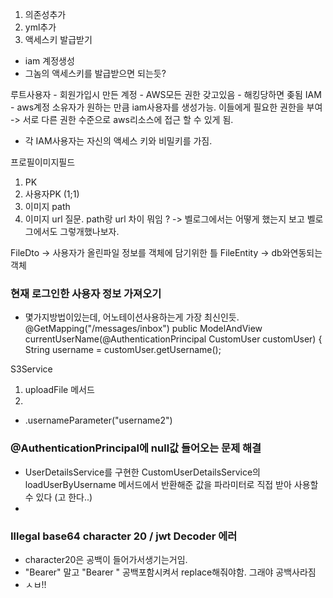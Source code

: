 1. 의존성추가
2. yml추가
3. 액세스키 발급받기
  - iam 계정생성
  - 그놈의 액세스키를 발급받으면 되는듯?


루트사용자 - 회원가입시 만든 계정 - AWS모든 권한 갖고있음 - 해킹당하면 좆됨
IAM - aws계정 소유자가 원하는 만큼 iam사용자를 생성가능. 이들에게 필요한 권한을 부여
-> 서로 다른 권한 수준으로 aws리소스에 접근 할 수 있게 됨.
- 각 IAM사용자는 자신의 액세스 키와 비밀키를 가짐.


프로필이미지필드
1. PK
2. 사용자PK (1;1)
3. 이미지 path
4. 이미지 url
질문. path랑 url 차이 뭐임 ?
-> 벨로그에서는 어떻게 했는지 보고 벨로그에서도 그렇개했나보자.


FileDto -> 사용자가 올린파일 정보를 객체에 담기위한 틀
FileEntity -> db와연동되는 객체


### 현재 로그인한 사용자 정보 가져오기
- 몇가지방법이있는데, 어노테이션사용하는게 가장 최신인듯.
    @GetMapping("/messages/inbox")
    public ModelAndView currentUserName(@AuthenticationPrincipal CustomUser customUser) {
        String username = customUser.getUsername();


S3Service
1. uploadFile 메서드 
2. 



- .usernameParameter("username2")


### @AuthenticationPrincipal에 null값 들어오는 문제 해결
- UserDetailsService를 구현한 CustomUserDetailsService의 
loadUserByUsername 메서드에서 반환해준 값을 파라미터로 직접 받아 사용할 수 있다 (고 한다..)
- 


### Illegal base64 character 20 / jwt Decoder 에러
- character20은 공백이 들어가서생기는거임.
- "Bearer" 말고 "Bearer " 공백포함시켜서 replace해줘야함. 그래야 공백사라짐
- ㅅㅂ!!